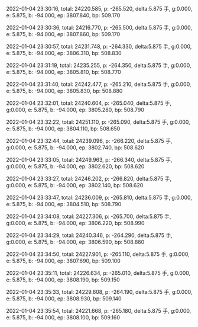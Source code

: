 2022-01-04 23:30:16, total: 24220.585, p: -265.520, delta:5.875 手, g:0.000, e: 5.875, b: -94.000, ep: 3807.840, bp: 509.170

2022-01-04 23:30:36, total: 24216.770, p: -265.500, delta:5.875 手, g:0.000, e: 5.875, b: -94.000, ep: 3807.860, bp: 509.170

2022-01-04 23:30:57, total: 24231.748, p: -264.330, delta:5.875 手, g:0.000, e: 5.875, b: -94.000, ep: 3806.310, bp: 508.830

2022-01-04 23:31:19, total: 24235.255, p: -264.350, delta:5.875 手, g:0.000, e: 5.875, b: -94.000, ep: 3805.810, bp: 508.770

2022-01-04 23:31:40, total: 24242.477, p: -265.210, delta:5.875 手, g:0.000, e: 5.875, b: -94.000, ep: 3805.830, bp: 508.880

2022-01-04 23:32:01, total: 24240.604, p: -265.040, delta:5.875 手, g:0.000, e: 5.875, b: -94.000, ep: 3805.280, bp: 508.790

2022-01-04 23:32:22, total: 24251.110, p: -265.090, delta:5.875 手, g:0.000, e: 5.875, b: -94.000, ep: 3804.110, bp: 508.650

2022-01-04 23:32:44, total: 24239.096, p: -266.220, delta:5.875 手, g:0.000, e: 5.875, b: -94.000, ep: 3802.740, bp: 508.620

2022-01-04 23:33:05, total: 24249.963, p: -266.340, delta:5.875 手, g:0.000, e: 5.875, b: -94.000, ep: 3802.620, bp: 508.620

2022-01-04 23:33:27, total: 24246.202, p: -266.820, delta:5.875 手, g:0.000, e: 5.875, b: -94.000, ep: 3802.140, bp: 508.620

2022-01-04 23:33:47, total: 24236.009, p: -265.810, delta:5.875 手, g:0.000, e: 5.875, b: -94.000, ep: 3804.510, bp: 508.790

2022-01-04 23:34:08, total: 24227.306, p: -265.700, delta:5.875 手, g:0.000, e: 5.875, b: -94.000, ep: 3806.220, bp: 508.990

2022-01-04 23:34:29, total: 24240.346, p: -264.290, delta:5.875 手, g:0.000, e: 5.875, b: -94.000, ep: 3806.590, bp: 508.860

2022-01-04 23:34:50, total: 24227.901, p: -265.110, delta:5.875 手, g:0.000, e: 5.875, b: -94.000, ep: 3807.690, bp: 509.100

2022-01-04 23:35:11, total: 24226.634, p: -265.010, delta:5.875 手, g:0.000, e: 5.875, b: -94.000, ep: 3808.190, bp: 509.150

2022-01-04 23:35:33, total: 24229.608, p: -264.190, delta:5.875 手, g:0.000, e: 5.875, b: -94.000, ep: 3808.930, bp: 509.140

2022-01-04 23:35:54, total: 24221.668, p: -265.180, delta:5.875 手, g:0.000, e: 5.875, b: -94.000, ep: 3808.100, bp: 509.160